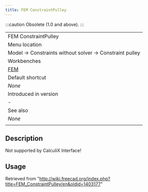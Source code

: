 ```yaml
---
title: FEM ConstraintPulley
---
```

:::caution
Obsolete (1.0 and above).
:::

|  |
| --- |
| FEM ConstraintPulley |
| Menu location |
| Model → Constraints without solver → Constraint pulley |
| Workbenches |
| [FEM](/FEM_Workbench "FEM Workbench") |
| Default shortcut |
| *None* |
| Introduced in version |
| - |
| See also |
| *None* |
|  |

## Description

Not supported by CalculiX Interface!

## Usage

Retrieved from "<http://wiki.freecad.org/index.php?title=FEM_ConstraintPulley/en&oldid=1403177>"